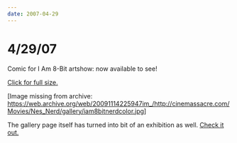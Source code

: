 ```yaml
---
date: 2007-04-29
---
```

# 4/29/07

Comic for I Am 8-Bit artshow: now available to see!

[Click for full size.](https://web.archive.org/web/20091114225947/http://cinemassacre.com:80/NEWS/gallery/iam8bitnerdcolor.jpg)

[Image missing from archive: https://web.archive.org/web/20091114225947im_/http://cinemassacre.com/Movies/Nes_Nerd/gallery/iam8bitnerdcolor.jpg]

The gallery page itself has turned into bit of an exhibition as well. [Check it out.](https://web.archive.org/web/20091114225947/http://cinemassacre.com/NEWS/gallery.html)